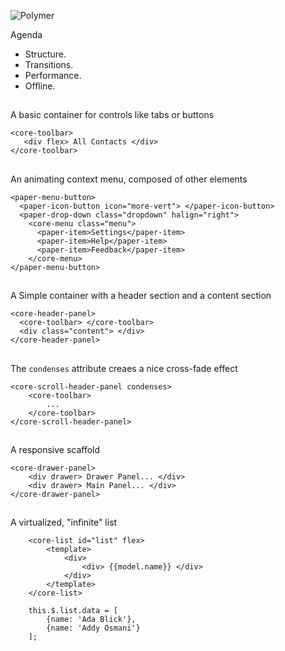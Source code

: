 ![Polymer](http://www.polymer-project.org)

Agenda

- Structure.
- Transitions.
- Performance.
- Offline.


## <core-toolbar>

A basic container for controls like tabs or buttons

```
<core-toolbar>
   <div flex> All Contacts </div>
</core-toolbar>
```

## <paper-menu-button>

An animating context menu, composed of other elements 

```
<paper-menu-button>
  <paper-icon-button icon="more-vert"> </paper-icon-button>
  <paper-drop-down class="dropdown" halign="right">
    <core-menu class="menu">
      <paper-item>Settings</paper-item>
      <paper-item>Help</paper-item>
      <paper-item>Feedback</paper-item>
    </core-menu>
</paper-menu-button>
```

## <core-header-panel>

A Simple container with a header section and a content section

```
<core-header-panel>
  <core-toolbar> </core-toolbar>
  <div class="content"> </div>
</core-header-panel>

```


## <core-scroll-header-panel>

The `condenses` attribute creaes a nice cross-fade effect

```
<core-scroll-header-panel condenses>
	<core-toolbar>
		...
	</core-toolbar>
</core-scroll-header-panel>
```


## <core-drawer-panel>

A responsive scaffold

```
<core-drawer-panel>
	<div drawer> Drawer Panel... </div>
	<div drawer> Main Panel... </div>
</core-drawer-panel>

```

## <core-list>

A virtualized, "infinite" list

```
	<core-list id="list" flex>
		<template>
			<div>
				<div> {{model.name}} </div>
			</div>
		</template>
	</core-list>
```

```
	this.$.list.data = [
		{name: 'Ada Blick'},
		{name: 'Addy Osmani'}
	];
```
